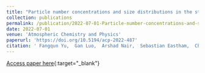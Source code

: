 ```yaml
---
title: "Particle number concentrations and size distributions in the stratosphere: Implications of nucleation mechanisms and particle microphysics"
collection: publications
permalink: /publication/2022-07-01-Particle-number-concentrations-and-size-distributions-in-the-stratosphere-Implications-of-nucleation-mechanisms-and-particle-microphysics
date: 2022-07-01
venue: 'Atmospheric Chemistry and Physics'
paperurl: 'https://doi.org/10.5194/acp-2022-487'
citation: ' Fangqun Yu,  Gan Luo,  Arshad Nair,  Sebastian Eastham,  Christina Williamson,  Agnieszka Kupc,  Charles Brock, &quot;Particle number concentrations and size distributions in the stratosphere: Implications of nucleation mechanisms and particle microphysics.&quot; Atmospheric Chemistry and Physics, 2022.'
---
```

[Access paper here](https://doi.org/10.5194/acp-2022-487){:target="_blank"}
